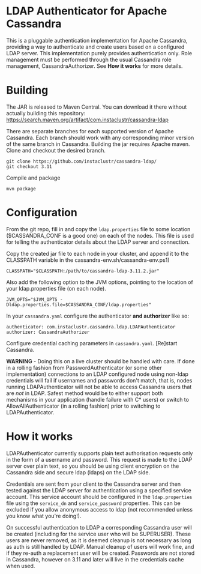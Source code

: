 LDAP Authenticator for Apache Cassandra
=======================================

This is a pluggable authentication implementation for Apache Cassandra, providing a way to authenticate and create users based on a configured LDAP server.
This implementation purely provides authentication only. Role management must be performed through the usual Cassandra role management, CassandraAuthorizer. See **How it works** for more details.


Building
========

The JAR is released to Maven Central. You can download it there without actually building this repository: https://search.maven.org/artifact/com.instaclustr/cassandra-ldap

There are separate branches for each supported version of Apache Cassandra. Each branch should work with any corresponding minor version of the same branch in Cassandra.
Building the jar requires Apache maven.
Clone and checkout the desired branch.

    git clone https://github.com/instaclustr/cassandra-ldap/
    git checkout 3.11


Compile and package

    mvn package

Configuration
=============
From the git repo, fill in and copy the `ldap.properties` file to some location ($CASSANDRA_CONF is a good one) on each of the nodes. This file is used for telling the authenticator details about the LDAP server and connection.

Copy the created jar file to each node in your cluster, and append it to the CLASSPATH variable in the cassandra-env.sh/cassandra-env.ps1)

    CLASSPATH="$CLASSPATH:/path/to/cassandra-ldap-3.11.2.jar"

Also add the following option to the JVM options, pointing to the location of your ldap.properties file (on each node).

    JVM_OPTS="$JVM_OPTS -Dldap.properties.file=$CASSANDRA_CONF/ldap.properties"

In your `cassandra.yaml` configure the authenticator **and authorizer** like so:

    authenticator: com.instaclustr.cassandra.ldap.LDAPAuthenticator
    authorizer: CassandraAuthorizer

Configure credential caching parameters in `cassandra.yaml`.
[Re]start Cassandra.

**WARNING** - Doing this on a live cluster should be handled with care. If done in a rolling fashion from PasswordAuthenticator (or some other implementation) connections to an LDAP configured node using non-ldap credentials will fail if usernames and passwords don't match, that is, nodes running LDAPAuthenticator will not be able to access Cassandra users that are *not* in LDAP. Safest method would be to either support both mechanisms in your application (handle failure with C* users) or switch to AllowAllAuthenticator (in a rolling fashion) prior to switching to LDAPAuthenticator.

How it works
============

LDAPAuthenticator currently supports plain text authorisation requests only in the form of a username and password. This request is made to the LDAP server over plain text, so you should be using client encryption on the Cassandra side and secure ldap (ldaps) on the LDAP side.

Credentials are sent from your client to the Cassandra server and then tested against the LDAP server for authentication using a specified service account. This service account should be configured in the `ldap.properties` file using the `service_dn` and `service_password` properties. This can be excluded if you allow anonymous access to ldap (not recommended unless you know what you're doing!).

On successful authentication to LDAP a corresponding Cassandra user will be created (including for the service user who will be SUPERUSER). These users are never removed, as it is deemed cleanup is not necessary as long as auth is still handled by LDAP. Manual cleanup of users will work fine, and if they re-auth a replacement user will be created. Passwords are not stored in Cassandra, however on 3.11 and later will live in the credentials cache when used.


